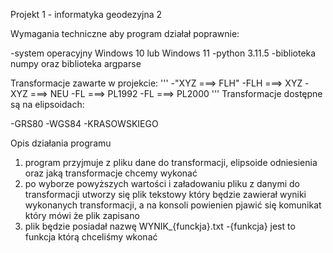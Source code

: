 Projekt 1 - informatyka geodezyjna 2 

Wymagania techniczne aby program działał poprawnie:

-system operacyjny Windows 10 lub Windows 11
-python 3.11.5
-biblioteka numpy oraz biblioteka argparse

Transformacje zawarte w projekcie:
 '''
-"XYZ ===> FLH"
-FLH ===> XYZ
-XYZ ===> NEU
-FL ===> PL1992
-FL ===> PL2000
'''
Transformacje dostępne są na elipsoidach:

-GRS80
-WGS84
-KRASOWSKIEGO

Opis działania programu 
1. program przyjmuje z pliku dane do transformacji, elipsoide odniesienia oraz jaką transformacje chcemy wykonać
2. po wyborze powyższych wartości i załadowaniu pliku z danymi do transformacji utworzy się plik tekstowy który będzie zawierał wyniki wykonanych transformacji, a na konsoli powienien pjawić się komunikat który mówi że plik zapisano
3. plik będzie posiadał nazwę WYNIK_{funckja}.txt  -{funkcja} jest to funkcja którą chceliśmy wkonać
 
